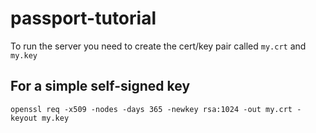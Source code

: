 # passport-tutorial

To run the server you need to create the cert/key pair called `my.crt` and `my.key`

## For a simple self-signed key
```openssl req -x509 -nodes -days 365 -newkey rsa:1024 -out my.crt -keyout my.key```
